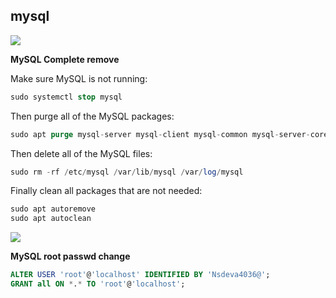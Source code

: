## mysql


![](https://camo.githubusercontent.com/76109812f3127b0f86940373897b04ac8943cb3c0f057f90046444480f61bafd/68747470733a2f2f692e696d6775722e636f6d2f77617856496d762e706e67)

**MySQL Complete remove**

Make sure MySQL is not running:

```sql
sudo systemctl stop mysql
```
Then purge all of the MySQL packages:

```sql
sudo apt purge mysql-server mysql-client mysql-common mysql-server-core-* mysql-client-core-*
```
Then delete all of the MySQL files:

```sql
sudo rm -rf /etc/mysql /var/lib/mysql /var/log/mysql
```
Finally clean all packages that are not needed:

```sql
sudo apt autoremove
sudo apt autoclean
```

![](https://camo.githubusercontent.com/76109812f3127b0f86940373897b04ac8943cb3c0f057f90046444480f61bafd/68747470733a2f2f692e696d6775722e636f6d2f77617856496d762e706e67)

**MySQL root passwd change**

```sql
ALTER USER 'root'@'localhost' IDENTIFIED BY 'Nsdeva4036@';
GRANT all ON *.* TO 'root'@'localhost';
```

